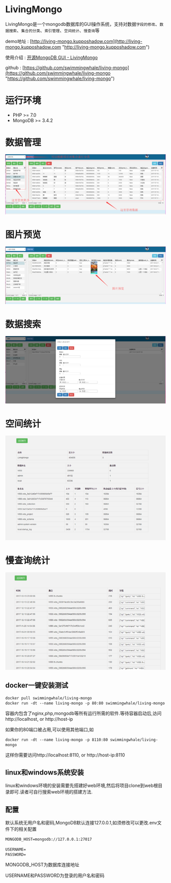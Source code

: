 # LivingMongo
LivingMongo是一个mongodb数据库的GUI操作系统，支持对数据`字段的修改`、`数据搜索`、`集合的分类`、`索引管理`、`空间统计`、`慢查询`等

demo地址 : [http://living-mongo.kupposhadow.com](http://living-mongo.kupposhadow.com "http://living-mongo.kupposhadow.com")

使用介绍 : [开源MongoDB GUI - LivingMongo](https://www.kupposhadow.com/post/5a31418fe717c521e26e7649 "开源MongoDB GUI - LivingMongo")

github : [https://github.com/swimmingwhale/living-mongo](https://github.com/swimmingwhale/living-mongo "https://github.com/swimmingwhale/living-mongo")

# 运行环境
- PHP >= 7.0
- MongoDB >= 3.4.2

# 数据管理
<img src="screenshots/1.png">

# 图片预览
<img src="screenshots/2.png">

# 数据搜索
<img src="screenshots/3.png">

# 空间统计
<img src="screenshots/4.png">

# 慢查询统计
<img src="screenshots/5.png">


## docker一键安装测试
```shell
docker pull swimmingwhale/living-mongo
docker run -dt --name living-mongo -p 80:80 swimmingwhale/living-mongo
```
容器内包含了nginx,php,mongodb等所有运行所需的软件.等待容器启动后,访问http://localhost, or http://host-ip


如果你的80端口被占用,可以使用其他端口,如
```shell
docker run -dt --name living-mongo -p 8110:80 swimmingwhale/living-mongo
```
这样你需要访问http://localhost:8110, or http://host-ip:8110

## linux和windows系统安装
linux和windows环境的安装需要先搭建好web环境,然后将项目clone到web根目录即可.读者可自行搜索web环境的搭建方法.

## 配置
默认系统无用户名和密码,MongoDB默认连接127.0.0.1,如须修改可以更改.env文件下的相关配置
```
MONGODB_HOST=mongodb://127.0.0.1:27017

USERNAME=
PASSWORD=
```
MONGODB_HOST为数据库连接地址

USERNAME和PASSWORD为登录的用户名和密码
